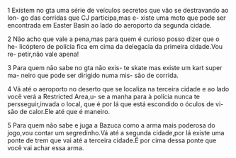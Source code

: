 1 Existem no gta uma série de veículos 
secretos que vão se destravando ao lon-
go das corridas que CJ participa,mas e- 
xiste uma moto que pode ser encontrada
em Easter Basin ao lado do aeroporto da
segunda cidade.

2 Não acho que vale a pena,mas para quem é curioso posso dizer que o he-
licóptero de polícia fica em cima da
delegacia da primeira cidade.Vou re-
petir,não vale apena!

3 Para quem não sabe no gta não exis-
te skate mas existe um kart super ma-
neiro que pode ser dirigido numa mis-
são de corrida.

4 Vá até o aeroporto no deserto que 
se localiza na terceira cidade e ao
lado você verá a Restricted Area,u-
se a manha para à polícia nunca te
persseguir,invada o local, que é por 
lá que está escondido o óculos de vi-
são de calor.Ele até que é maneiro.

5 Para quem não sabe e juga a Bazuca
como a arma mais poderosa do jogo,vou 
contar um segredinho.Vá até a segunda
cidade,por lá existe uma ponte de trem
que vai até a terceira cidade.É por
cima dessa ponte que você vai achar 
essa arma.